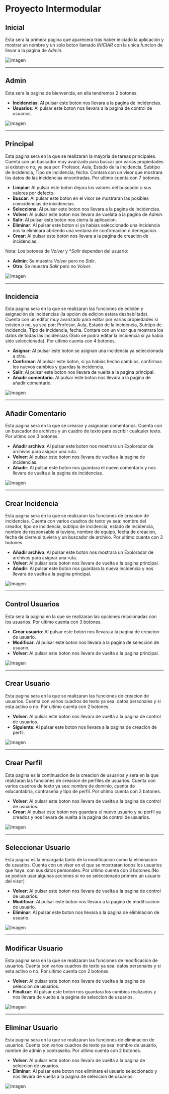 # Proyecto Intermodular

## Inicial
Esta sera la primera pagina que aparecera tras haber iniciado la aplicación y mostrar un nombre y un solo boton llamado *INICIAR* con la unica funcion de llevar a la pagina de *Admin*.

![Imagen](Python/Inicial.PNG#aligncenter)
___
## Admin
Esta sera la pagina de bienvenida, en ella tendremos 2 botones.

- **Incidencias**: Al pulsar este boton nos llevara a la pagina de incidencias.
- **Usuarios**: Al pulsar este boton nos llevara a la pagina de control de usuarios.

![Imagen](Python/Admin.PNG)
___
## Principal
Esta pagina sera en la que se realizaran la mayoria de tareas principales. Cuenta con un buscador muy avanzado para buscar por varias propiedades si existen o no, ya sea por: Profesor, Aula, Estado de la incidencia, Subtipo de incidencia, Tipo de incidencia, fecha. Contara con un visor que mostrara los datos de las incidencias encontradas. Por ultimo cuenta con 7 botones.

- **Limpiar**: Al pulsar este boton dejara los valores del buscador a sus valores por defecto.
- **Buscar**: Al pulsar este boton en el visor se mostraran las posibles coincidencias de inicidencias.
- **Selecciona**: Al pulsar este boton nos llevara a la pagina de incidencias.
- **Volver**: Al pulsar este boton nos llevara de vuelata a la pagina de *Admin*.
- **Salir**: Al pulsar este boton nos cierra la aplicacion.
- **Eliminar**: Al pulsar este boton si ya habias seleccionado una incidencia nos la eliminara abriendo una ventana de confirmacion o denegacion. 
- **Crear**: Al pulsar este boton nos llevara a la pagina de creación de incidencias.

Nota: Los botones de *Volver* y **Salir* dependen del usuario:
- **Admin**: Se muestra *Volver* pero no *Salir*.
- **Otro**: Se muestra *Salir* pero no *Volver*.

![Imagen](Python/Principal.PNG)
___
## Incidencia
Esta pagina sera en la que se realizaran las funciones de edición y asignación de incidencias (la opcion de edicion estara deshabiltada). Cuenta con un editor muy avanzado para editar por varias propiedades si existen o no, ya sea por: Profesor, Aula, Estado de la incidencia, Subtipo de incidencia, Tipo de incidencia, fecha. Contara con un visor que mostrara los datos de todas las incidencias (Solo se podra editar la incidencia si ya habia sido seleccionada). Por ultimo cuenta con 4 botones. 	

- **Asignar**: Al pulsar este boton se asignan una incidencia ya seleccionada a otra.
- **Confirmar**: Al pulsar este boton, si ya habias hecho cambios, confirmas los nuevos cambios y guardas la incidencia.
- **Salir**: Al pulsar este boton nos llevara de vuelta a la pagina principal.
- **Añadir comentario**: Al pulsar este boton nos llevara a la pagina de añadir comentario.

![Imagen](Python/Incidencia.PNG)
___
## Añadir Comentario
Esta pagina sera en la que se crearan y asignaran comentarios. Cuenta con un buscador de archivos y un cuadro de texto para escribir cualquier texto. Por ultimo con 3 botones.

- **Añadir archivo**: Al pulsar este boton nos mostrara un Explorador de archivos para asignar una ruta.
- **Volver**: Al pulsar este boton nos llevara de vuelta a la pagina de incidencias.
- **Añadir**: Al pulsar este boton nos guardara el nuevo comentario y nos llevara de vuelta a la pagina de incidencias.

![Imagen](Python/AñadirComentario.PNG)
___
## Crear Incidencia
Esta pagina sera en la que se realizaran las funciones de creacion de incidencias. Cuenta con varios cuadros de texto ya sea: nombre del creador, tipo de incidencia, subtipo de incidencia, estado de incidencia, nombre de responsable si tuviera, nombre de equipo, fecha de creacion, fecha de cierre si tuviera y un buscador de archivo. Por ultimo cuenta con 3 botones.

- **Añadir archivo**: Al pulsar este boton nos mostrara un Explorador de archivos para asignar una ruta.
- **Volver**: Al pulsar este boton nos llevara de vuelta a la pagina principal.
- **Añadir**: Al pulsar este boton nos guardara la nueva incidencia y nos llevara de vuelta a la pagina principal.

![Imagen](Python/CrearIncidencia.PNG)
___
## Control Usuarios
Esta sera la pagina en la que se realizaran las opciones relacionadas con los usuarios. Por ultimo cuenta con 3 botones.

- **Crear usuario**: Al pulsar este boton nos llevara a la pagina de creacion de usuario.
- **Modificar**: Al pulsar este boton nos llevara a la pagina de seleccion de usuario.
- **Volver**: Al pulsar este boton nos llevara de vuelta a la pagina principal.

![Imagen](Python/ControlUsuarios.PNG)
___
## Crear Usuario
Esta pagina sera en la que se realizaran las funciones de creacion de usuarios. Cuenta con varios cuadros de texto ya sea: datos personales y si esta activo o no. Por ultimo cuenta con 2 botones.

- **Volver**: Al pulsar este boton nos llevara de vuelta a la pagina de control de usuarios.
- **Siguiente**: Al pulsar este boton nos llevara a la pagina de creacion de perfil.

![Imagen](Python/CrearUsuario.PNG)
___
## Crear Perfil
Esta pagina es la continuacion de la creacion de usuarios y sera en la que realizaran las funciones de creacion de perfiles de usuarios. Cuenta con varios cuadros de texto ya sea: nombre de dominio, cuenta de educantabria, contraseña y tipo de perfil. Por ultimo cuenta con 2 botones.

- **Volver**: Al pulsar este boton nos llevara de vuelta a la pagina de control de usuarios.
- **Crear**: Al pulsar este boton nos guardara el nuevo usuario y su perfil ya creados y nos llevara de vuelta a la pagina de control de usuarios.

![Imagen](Python/CrearPerfil.PNG)
___
## Seleccionar Usuario
Esta pagina es la encargada tanto de la modificacion como la eliminacion de usuarios. Cuenta con un visor en el que se mostraran todos los usuarios que haya. con sus datos personales. Por ultimo cuenta con 3 botones.(No se podran usar algunas acciones si no se seleccionado primero un usuario del visor)

- **Volver**: Al pulsar este boton nos llevara de vuelta a la pagina de control de usuarios.
- **Modificar**: Al pulsar este boton nos llevara a la pagina de modificacion de usuario.
- **Eliminar**: Al pulsar este boton nos llevara a la pagina de eliminacion de usuario.

![Imagen](Python/SeleccionarUsuario.PNG)
___
## Modificar Usuario
Esta pagina sera en la que se realizaran las funciones de modificacion de usuarios. Cuenta con varios cuadros de texto ya sea: datos personales y si esta activo o no. Por ultimo cuenta con 2 botones.

- **Volver**: Al pulsar este boton nos llevara de vuelta a la pagina de seleccion de usuarios.
- **Finalizar**: Al pulsar este boton nos guardara los cambios realizados y nos llevara de vuelta a la pagina de seleccion de usuarios.

![Imagen](Python/ModificarUsuario.PNG)
___
## Eliminar Usuario
Esta pagina sera en la que se realizaran las funciones de eliminacion de usuarios. Cuenta con varios cuadros de texto ya sea: nombre de usuario, nombre de admin y contraseña. Por ultimo cuenta con 2 botones.

- **Volver**: Al pulsar este boton nos llevara de vuelta a la pagina de seleccion de usuarios.
- **Eliminar**: Al pulsar este boton nos eliminara el usuario seleccionado y nos llevara de vuelta a la pagina de seleccion de usuarios.

![Imagen](Python/EliminarUsuario.PNG)
